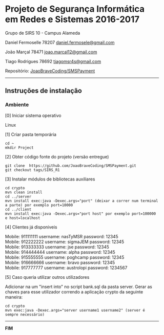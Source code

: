 # Projeto de Segurança Informática em Redes e Sistemas 2016-2017 #

Grupo de SIRS 10 - Campus Alameda

Daniel Fermoselle   78207 daniel.fermosele@gmail.com

João Marçal         78471 joao.marcal12@gmail.com

Tiago Rodrigues     78692 tiagomsr4s@gmail.com

Repositório:
[JoaoBraveCoding/SMSPayment](https://github.com/JoaoBraveCoding/SMSPayment)

-------------------------------------------------------------------------------

## Instruções de instalação 


### Ambiente

[0] Iniciar sistema operativo

Linux

[1] Criar pasta temporária

```
cd ~
mkdir Project
```

[2] Obter código fonte do projeto (versão entregue)

```
git clone  https://github.com/JoaoBraveCoding/SMSPayment.git
git checkout tags/SIRS_R1
```

[3] Instalar módulos de bibliotecas auxiliares

```
cd crypto
mvn clean install
cd ../server
mvn install exec:java -Dexec.args="port" (deixar a correr num terminal a parte) por exemplo port=10000
cd ../client
mvn install exec:java -Dexec.args="port host" por exemplo port=100000 e host=localhost

```

[4] Clientes já disponiveis

Mobile: 911111111 username: nasTyMSR     password: 12345  
Mobile: 912222222 username: sigmaJEM     password: 12345  
Mobile: 913333333 username: jse          password: 12345  
Mobile: 914444444 username: alpha        password: 12345  
Mobile: 915555555 username: poghcamp     password: 12345  
Mobile: 916666666 username: bravo        password: 12345  
Mobile: 917777777 username: austrolopi   password: 1234567  
  
[5] Caso queria utilizar outros utilizadores

Adicionar na um "insert into" no script bank.sql da pasta server. 
Gerar as chaves para esse utilizador correndo a aplicação crypto da seguinte maneira:  
 
```
cd crypto
mvn exec:java -Dexec.args="server username1 username2" (server é sempre necessário)
```
 
-------------------------------------------------------------------------------
**FIM**
